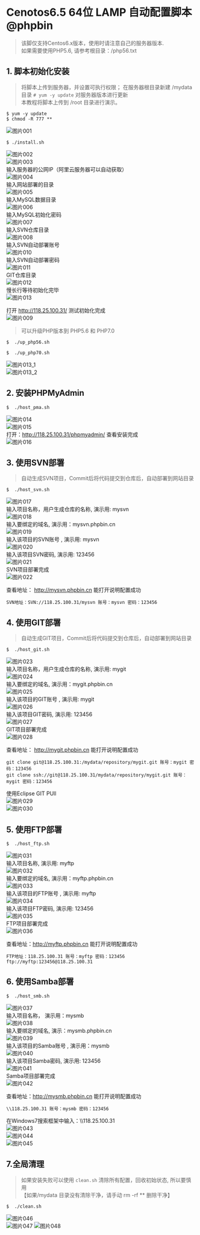 # Cenotos6.5 64位 LAMP 自动配置脚本 @phpbin
> 该脚仅支持Centos6.x版本，使用时请注意自己的服务器版本.  
> 如果需要使用PHP5.6, 请参考根目录：/php56.txt

## 1. 脚本初始化安装
> 将脚本上传到服务器，并设置可执行权限；
> 在服务器根目录新建 /mydata 目录  `# yum -y update` 对服务器版本进行更新  
> 本教程将脚本上传到 /root 目录进行演示。 

``` shell
$ yum -y update  
$ chmod -R 777 **
```
![图片001](http://www.phpbin.cn/wp-content/uploads/2018/04/001.jpg "图片001")  
``` shell
$ ./install.sh  
```  
![图片002](http://www.phpbin.cn/wp-content/uploads/2018/04/002.jpg "图片002")  
![图片003](http://www.phpbin.cn/wp-content/uploads/2018/04/003.jpg "图片003")  
输入服务器的公网IP（阿里云服务器可以自动获取）  
![图片004](http://www.phpbin.cn/wp-content/uploads/2018/04/004.jpg "图片004")  
输入网站部署的目录  
![图片005](http://www.phpbin.cn/wp-content/uploads/2018/04/005.jpg "图片005")  
输入MySQL数据目录  
![图片006](http://www.phpbin.cn/wp-content/uploads/2018/04/006.jpg "图片006")  
输入MySQL初始化密码  
![图片007](http://www.phpbin.cn/wp-content/uploads/2018/04/007.jpg "图片007")  
输入SVN仓库目录  
![图片008](http://www.phpbin.cn/wp-content/uploads/2018/04/008.jpg "图片008")   
输入SVN自动部署账号   
![图片010](http://www.phpbin.cn/wp-content/uploads/2018/04/010.jpg "图片010")  
输入SVN自动部署密码  
![图片011](http://www.phpbin.cn/wp-content/uploads/2018/04/011.jpg "图片011")  
GIT仓库目录  
![图片012](http://www.phpbin.cn/wp-content/uploads/2018/04/012.jpg "图片012")  
慢长行等待初始化完毕  
![图片013](http://www.phpbin.cn/wp-content/uploads/2018/04/013.jpg "图片013")  
  
打开 <http://118.25.100.31/> 测试初始化完成  
![图片009](http://www.phpbin.cn/wp-content/uploads/2018/04/009.jpg "图片009") 
  
> 可以升级PHP版本到 PHP5.6 和 PHP7.0
``` shell
$  ./up_php56.sh  
```
``` shell
$  ./up_php70.sh 
```
![图片013_1](http://www.phpbin.cn/wp-content/uploads/2018/04/013_1.jpg "图片013_1")  
![图片013_2](http://www.phpbin.cn/wp-content/uploads/2018/04/013_2.jpg "图片013_2")  
    
## 2. 安装PHPMyAdmin
``` shell
$  ./host_pma.sh 
```
![图片014](http://www.phpbin.cn/wp-content/uploads/2018/04/014.jpg "图片014")  
![图片015](http://www.phpbin.cn/wp-content/uploads/2018/04/015.jpg "图片015")  
打开：<http://118.25.100.31/phpmyadmin/> 查看安装完成  
![图片016](http://www.phpbin.cn/wp-content/uploads/2018/04/016.jpg "图片016")  
  
## 3. 使用SVN部署
> 自动生成SVN项目，Commit后将代码提交到仓库后，自动部署到网站目录
  
``` shell
$  ./host_svn.sh
```
![图片017](http://www.phpbin.cn/wp-content/uploads/2018/04/017.jpg "图片017")  
输入项目名称，用户生成仓库的名称, 演示用: mysvn   
![图片018](http://www.phpbin.cn/wp-content/uploads/2018/04/018.jpg "图片018")  
输入要绑定的域名, 演示用：mysvn.phpbin.cn  
![图片019](http://www.phpbin.cn/wp-content/uploads/2018/04/019.jpg "图片019")  
输入该项目的SVN账号 , 演示用: mysvn  
![图片020](http://www.phpbin.cn/wp-content/uploads/2018/04/020.jpg "图片020")  
输入该项目SVN密码, 演示用: 123456  
![图片021](http://www.phpbin.cn/wp-content/uploads/2018/04/021.jpg "图片021")  
SVN项目部署完成  
![图片022](http://www.phpbin.cn/wp-content/uploads/2018/04/022.jpg "图片022")  
  
查看地址： <http://mysvn.phpbin.cn> 能打开说明配置成功
``` shell  
SVN地址：SVN://118.25.100.31/mysvn 账号：mysvn 密码：123456
```

## 4. 使用GIT部署
> 自动生成GIT项目，Commit后将代码提交到仓库后，自动部署到网站目录 
 
``` shell
$  ./host_git.sh
```
![图片023](http://www.phpbin.cn/wp-content/uploads/2018/04/023.jpg "图片023")  
输入项目名称，用户生成仓库的名称, 演示用: mygit  
![图片024](http://www.phpbin.cn/wp-content/uploads/2018/04/024.jpg "图片024")  
输入要绑定的域名, 演示用：mygit.phpbin.cn  
![图片025](http://www.phpbin.cn/wp-content/uploads/2018/04/025.jpg "图片025")  
输入该项目的GIT账号 , 演示用: mygit  
![图片026](http://www.phpbin.cn/wp-content/uploads/2018/04/026.jpg "图片026")  
输入该项目GIT密码, 演示用: 123456  
![图片027](http://www.phpbin.cn/wp-content/uploads/2018/04/027.jpg "图片027")  
GIT项目部署完成  
![图片028](http://www.phpbin.cn/wp-content/uploads/2018/04/028.jpg "图片028")  
   
 查看地址： <http://mygit.phpbin.cn> 能打开说明配置成功
``` shell  
git clone git@118.25.100.31:/mydata/repository/mygit.git 账号：mygit 密码：123456 
git clone ssh://git@118.25.100.31/mydata/repository/mygit.git 账号：mygit 密码：123456
```
使用Eclipse GIT PUll  
![图片029](http://www.phpbin.cn/wp-content/uploads/2018/04/029.jpg "图片029")   
![图片030](http://www.phpbin.cn/wp-content/uploads/2018/04/030.jpg "图片030")  
  
## 5. 使用FTP部署
``` shell
$  ./host_ftp.sh
``` 
![图片031](http://www.phpbin.cn/wp-content/uploads/2018/04/031.jpg "图片031")  
输入项目名称, 演示用: myftp  
![图片032](http://www.phpbin.cn/wp-content/uploads/2018/04/032.jpg "图片032")  
输入要绑定的域名, 演示用：myftp.phpbin.cn  
![图片033](http://www.phpbin.cn/wp-content/uploads/2018/04/033.jpg "图片033")  
输入该项目的FTP账号 , 演示用: myftp  
![图片034](http://www.phpbin.cn/wp-content/uploads/2018/04/034.jpg "图片034")  
输入该项目FTP密码, 演示用: 123456  
![图片035](http://www.phpbin.cn/wp-content/uploads/2018/04/035.jpg "图片035")  
FTP项目部署完成  
![图片036](http://www.phpbin.cn/wp-content/uploads/2018/04/036.jpg "图片036")  
  
查看地址：<http://myftp.phpbin.cn> 能打开说明配置成功  
``` shell
FTP地址：118.25.100.31 账号：myftp 密码：123456
ftp://myftp:123456@118.25.100.31
``` 

## 6. 使用Samba部署
``` shell
$  ./host_smb.sh
```
![图片037](http://www.phpbin.cn/wp-content/uploads/2018/04/037.jpg "图片037")  
输入项目名称， 演示用：mysmb  
![图片038](http://www.phpbin.cn/wp-content/uploads/2018/04/038.jpg "图片038")   
输入要绑定的域名, 演示：mysmb.phpbin.cn    
![图片039](http://www.phpbin.cn/wp-content/uploads/2018/04/039.jpg "图片039")  
输入该项目的Samba账号 , 演示用：mysmb  
![图片040](http://www.phpbin.cn/wp-content/uploads/2018/04/040.jpg "图片040")  
输入该项目Samba密码, 演示用: 123456  
![图片041](http://www.phpbin.cn/wp-content/uploads/2018/04/041.jpg "图片041")  
Samba项目部署完成  
![图片042](http://www.phpbin.cn/wp-content/uploads/2018/04/042.jpg "图片042")  
   
 查看地址：<http://mysmb.phpbin.cn> 能打开说明配置成功  
``` shell
\\118.25.100.31 账号：mysmb 密码：123456
```
在Windows7搜索框架中输入：\\\\118.25.100.31  
![图片043](http://www.phpbin.cn/wp-content/uploads/2018/04/043.jpg "图片043")  
![图片044](http://www.phpbin.cn/wp-content/uploads/2018/04/044.jpg "图片044")  
![图片045](http://www.phpbin.cn/wp-content/uploads/2018/04/045.jpg "图片045") 

 
## 7.全局清理
> 如果安装失败可以使用 `clean.sh` 清除所有配置，回收初始状态, 所以要慎用  
> 【如果/mydata 目录没有清除干净，请手动 rm -rf ** 删除干净】  
  
``` shell  
$  ./clean.sh  
```  
![图片046](http://www.phpbin.cn/wp-content/uploads/2018/04/046.jpg "图片046")  
![图片047](http://www.phpbin.cn/wp-content/uploads/2018/04/047.jpg "图片047") 
![图片048](http://www.phpbin.cn/wp-content/uploads/2018/04/048.jpg "图片048")  
